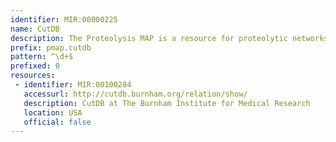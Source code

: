```yaml
---
identifier: MIR:00000225
name: CutDB
description: The Proteolysis MAP is a resource for proteolytic networks and pathways. PMAP is comprised of five databases, linked together in one environment. CutDB is a database of individual proteolytic events (cleavage sites).
prefix: pmap.cutdb
pattern: ^\d+$
prefixed: 0
resources:
 - identifier: MIR:00100284
   accessurl: http://cutdb.burnham.org/relation/show/
   description: CutDB at The Burnham Institute for Medical Research
   location: USA
   official: false
---
```

